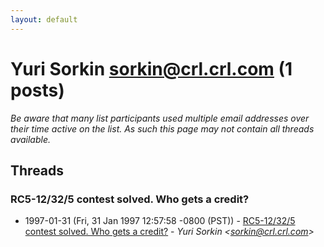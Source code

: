 ```yaml
---
layout: default
---
```


# Yuri Sorkin <sorkin@crl.crl.com> (1 posts)

_Be aware that many list participants used multiple email addresses over their time active on the list. As such this page may not contain all threads available._

## Threads

### RC5-12/32/5 contest solved. Who gets a credit?
+ 1997-01-31 (Fri, 31 Jan 1997 12:57:58 -0800 (PST)) - [RC5-12/32/5 contest solved. Who gets a credit?](/archive/1997/01/9ebe76396574ff4ff50d887b05ce9fc7f87b3b985e439b1e6c06dc44fd606251) - _Yuri Sorkin \<sorkin@crl.crl.com\>_

